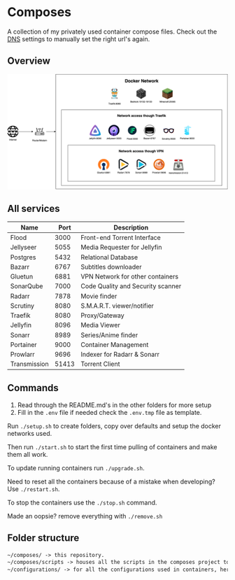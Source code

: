 # Composes

A collection of my privately used container compose files.
Check out the [DNS](DNS.md) settings to manually set the right url's again.

## Overview

![Network Overview](./diagram.png)

## All services

| Name         | Port  | Description                       |
| ------------ | ----- | --------------------------------- |
| Flood        | 3000  | Front-end Torrent Interface       |
| Jellyseer    | 5055  | Media Requester for Jellyfin      |
| Postgres     | 5432  | Relational Database               |
| Bazarr       | 6767  | Subtitles downloader              |
| Gluetun      | 6881  | VPN Network for other containers  |
| SonarQube    | 7000  | Code Quality and Security scanner |
| Radarr       | 7878  | Movie finder                      |
| Scrutiny     | 8080  | S.M.A.R.T. viewer/notifier        |
| Traefik      | 8080  | Proxy/Gateway                     |
| Jellyfin     | 8096  | Media Viewer                      |
| Sonarr       | 8989  | Series/Anime finder               |
| Portainer    | 9000  | Container Management              |
| Prowlarr     | 9696  | Indexer for Radarr & Sonarr       |
| Transmission | 51413 | Torrent Client                    |

## Commands

1. Read through the README.md's in the other folders for more setup
2. Fill in the `.env` file if needed check the `.env.tmp` file as template.

Run `./setup.sh` to create folders, copy over defaults and setup the docker networks used.

Then run `./start.sh` to start the first time pulling of containers and make them all work.

To update running containers run `./upgrade.sh`.

Need to reset all the containers because of a mistake when developing? Use `./restart.sh`.

To stop the containers use the `./stop.sh` command.

Made an oopsie? remove everything with `./remove.sh`

## Folder structure

```txt
~/composes/ -> this repository.
~/composes/scripts -> houses all the scripts in the composes project to start all the stacks.
~/configurations/ -> for all the configurations used in containers, here everything will be stored that is non volatile.
```

